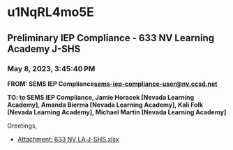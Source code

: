 # u1NqRL4mo5E
## Preliminary IEP Compliance - 633 NV Learning Academy J-SHS
### May 8, 2023, 3:45:40 PM
**FROM: SEMS IEP Compliance<sems-iep-compliance-user@nv.ccsd.net>**

**TO: to SEMS IEP Compliance, Jamie Horacek [Nevada Learning Academy], Amanda Bierma [Nevada Learning Academy], Kali Folk [Nevada Learning Academy], Michael Martin [Nevada Learning Academy]**


Greetings, 





* [Attachment: 633 NV LA J-SHS.xlsx](u1NqRL4mo5E-attachment-1.xlsx)
